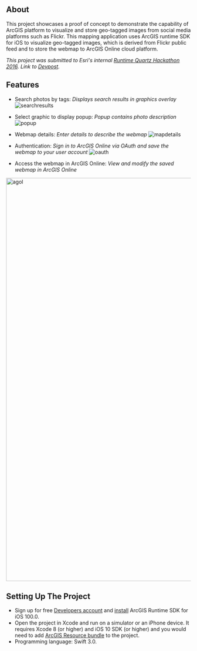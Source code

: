 
## About

This project showcases a proof of concept to demonstrate the capability of ArcGIS platform to visualize and store geo-tagged images from social media platforms such as Flickr. This mapping application uses ArcGIS runtime SDK for iOS to visualize geo-tagged images, which is derived from Flickr public feed and to store the webmap to ArcGIS Online cloud platform.

*This project was submitted to Esri's internal [Runtime Quartz Hackathon 2016](https://blogs.esri.com/esri/arcgis/2017/01/06/runtime-quartz-hackathon-results/). Link to [Devpost](https://devpost.com/software/map-your-photos).*

## Features
* Search photos by tags: *Displays search results in graphics overlay*
![searchresults](https://cloud.githubusercontent.com/assets/8196343/23489379/e3adae46-fea6-11e6-9eb6-4c6b7444fda2.png)

* Select graphic to display popup: *Popup contains photo description*
![popup](https://cloud.githubusercontent.com/assets/8196343/23489403/0567b752-fea7-11e6-8d64-11fe1c102e90.png)

* Webmap details: *Enter details to describe the webmap*
![mapdetails](https://cloud.githubusercontent.com/assets/8196343/23489455/4ecdfea6-fea7-11e6-8c92-4bc20488b94f.png)

* Authentication: *Sign in to ArcGIS Online via OAuth and save the webmap to your user account* ![oauth](https://cloud.githubusercontent.com/assets/8196343/23490723/ed1708ee-feae-11e6-96d9-74843d608b9f.png)

* Access the webmap in ArcGIS Online: *View and modify the saved webmap in ArcGIS Online*
<img width="1098" alt="agol" src="https://cloud.githubusercontent.com/assets/8196343/23489500/9b5a02a6-fea7-11e6-9caf-8a1e4b272253.png">

## Setting Up The Project

* Sign up for free [Developers account](https://developers.arcgis.com/sign-in/) and [install](https://developers.arcgis.com/ios/latest/swift/guide/install.htm) ArcGIS Runtime SDK for iOS 100.0.
* Open the project in Xcode and run on a simulator or an iPhone device. It requires Xcode 8 (or higher) and iOS 10 SDK (or higher) and you would need to add [ArcGIS Resource bundle](https://developers.arcgis.com/ios/latest/swift/guide/install.htm#ESRI_SECTION2_0A8B5D37BCC649448D1A771ECBAE101A) to the project.
* Programming language: Swift 3.0.
